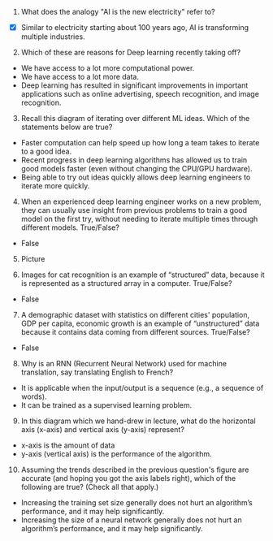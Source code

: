 1. What does the analogy "AI is the new electricity" refer to?

- [x] Similar to electricity starting about 100 years ago, AI is transforming multiple industries.

2. Which of these are reasons for Deep learning recently taking off?

- We have access to a lot more computational power. 
- We have access to a lot more data.
- Deep learning has resulted in significant improvements in important applications such as online advertising, speech recognition, and image recognition. 

3. Recall this diagram of iterating over different ML ideas. Which of the statements below are true?

- Faster computation can help speed up how long a team takes to iterate to a good idea.
- Recent progress in deep learning algorithms has allowed us to train good models faster (even without changing the CPU/GPU hardware). 
- Being able to try out ideas quickly allows deep learning engineers to iterate more quickly. 

4. When an experienced deep learning engineer works on a new problem, they can usually use insight from previous problems to train a good model on the first try, without needing to iterate multiple times through different models. True/False?

- False

5. Picture

6. Images for cat recognition is an example of “structured” data, because it is represented as a structured array in a computer. True/False?
- False

7. A demographic dataset with statistics on different cities' population, GDP per capita, economic growth is an example of “unstructured” data because it contains data coming from different sources. True/False?
- False

8. Why is an RNN (Recurrent Neural Network) used for machine translation, say translating English to French? 
- It is applicable when the input/output is a sequence (e.g., a sequence of words). 
- It can be trained as a supervised learning problem. 

9. In this diagram which we hand-drew in lecture, what do the horizontal axis (x-axis) and vertical axis (y-axis) represent? 
- x-axis is the amount of data
- y-axis (vertical axis) is the performance of the algorithm.

10. Assuming the trends described in the previous question's figure are accurate (and hoping you got the axis labels right), which of the following are true? (Check all that apply.)
- Increasing the training set size generally does not hurt an algorithm’s performance, and it may help significantly. 
- Increasing the size of a neural network generally does not hurt an algorithm’s performance, and it may help significantly.
